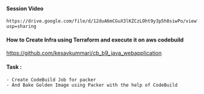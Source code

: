 #### Session Video
    https://drive.google.com/file/d/12duA6mCGuX3lKZCzLOht9y3p5h8siwPo/view?usp=sharing

#### How to Create Infra using Terraform and execute it on aws codebuild

https://github.com/kesavkummari/cb_b9_java_webapplication

#### Task :
    - Create CodeBuild Job for packer
    - And Bake Golden Image using Packer with the help of CodeBuild
